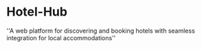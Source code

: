 # Hotel-Hub
''A web platform for discovering and booking hotels with seamless integration for local accommodations''
